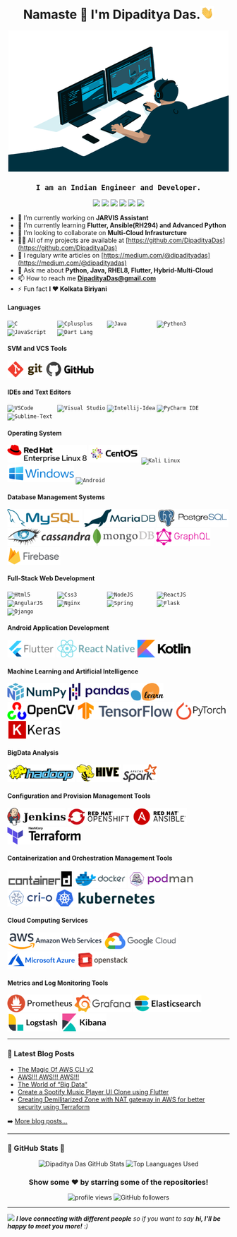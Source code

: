 <h1 align="center">Namaste 🙏 I'm Dipaditya Das.<img src="https://github.com/DipadityaDas/DipadityaDas/raw/master/img/wave.gif" width="6%"></h1>
<p align="center"><img alt="GIF" src="https://github.com/DipadityaDas/DipadityaDas/raw/master/img/code.gif" width="500" height="320"/></p>
<h3 align="center"><samp>I am an Indian Engineer and Developer.</samp></h3>

<div align="center">

[<img src="https://img.icons8.com/color/100/000000/medium-logo.svg"    width="30">](https://dipadityadas.medium.com/)
[<img src="https://img.icons8.com/fluent/100/000000/twitter.svg"       width="30">](https://twitter.com/dipadityadas)
[<img src="https://img.icons8.com/fluent/100/000000/linkedin.svg"                  width="30">](https://linkedin.com/in/DipadityaDas)
[<img src="https://img.icons8.com/fluent/100/000000/facebook-new.svg"              width="30">](https://www.facebook.com/dipaditya.das)
[<img src="https://img.icons8.com/fluent/100/000000/instagram-new.svg"             width="30">](https://instagram.com/dipaditya_das/)
[<img src="https://img.icons8.com/fluent/100/000000/gmail--v2.svg"                 width="30">](mailto:DipadityaDas@gmail.com)

</div>

- 🔭 I’m currently working on **JARVIS Assistant**
- 🌱 I’m currently learning **Flutter, Ansible(RH294) and Advanced Python**
- 👯 I’m looking to collaborate on **Multi-Cloud Infrasturcture**
- 👨‍💻 All of my projects are available at [https://github.com/DipadityaDas](https://github.com/DipadityaDas)
- 📝 I regulary write articles on [https://medium.com/@dipadityadas](https://medium.com/@dipadityadas)
- 💬 Ask me about **Python, Java, RHEL8, Flutter, Hybrid-Multi-Cloud**
- 📫 How to reach me **DipadityaDas@gmail.com**
- ⚡ Fun fact **I ❤ Kolkata Biriyani**

#### Languages

<code><img height="40" alt="C            " src="https://img.icons8.com/color/100/000000/c-programming.svg"                 /></code>
<code><img height="40" alt="Cplusplus    " src="https://img.icons8.com/color/100/000000/c-plus-plus-logo.svg"              /></code>
<code><img height="40" alt="Java         " src="https://img.icons8.com/color/100/000000/java-coffee-cup-logo.svg"          /></code>
<code><img height="40" alt="Python3      " src="https://img.icons8.com/color/100/000000/python.svg"                        /></code>
<code><img height="40" alt="JavaScript   " src="https://img.icons8.com/color/100/000000/javascript.svg"                    /></code>
<code><img height="40" alt="Dart Lang    " src="https://img.icons8.com/color/100/000000/dart.svg"                          /></code>

#### SVM and VCS Tools

<code><img height="40" alt="Git          " src="https://github.com/DipadityaDas/DipadityaDas/raw/master/img/git.svg"       /></code>
<code><img height="40" alt="Github       " src="https://github.com/DipadityaDas/DipadityaDas/raw/master/img/github.svg"    /></code>

#### IDEs and Text Editors

<code><img height="40" alt="VSCode       " src="https://img.icons8.com/fluent/100/000000/visual-studio-code-2019.svg"      /></code>
<code><img height="40" alt="Visual Studio" src="https://img.icons8.com/fluent/100/000000/visual-studio-2019.svg"           /></code>
<code><img height="40" alt="Intellij-Idea" src="https://img.icons8.com/color/100/000000/intellij-idea.svg"                 /></code>
<code><img height="40" alt="PyCharm IDE  " src="https://img.icons8.com/color/100/000000/pycharm.svg"                       /></code>
<code><img height="40" alt="Sublime-Text " src="https://img.icons8.com/fluent/100/000000/sublime-text.svg"                 /></code>

#### Operating System

<code><img height="40" alt="Red Hat Linux" src="https://github.com/DipadityaDas/DipadityaDas/raw/master/img/RHEL8.svg"     /></code>
<code><img height="40" alt="CentOS 8     " src="https://github.com/DipadityaDas/DipadityaDas/raw/master/img/centos.svg"    /></code>
<code><img height="40" alt="Kali Linux   " src="https://img.icons8.com/color/100/000000/kali-linux.svg"                    /></code>
<code><img height="40" alt="Windows 10   " src="https://github.com/DipadityaDas/DipadityaDas/raw/master/img/Windows.svg"   /></code>
<code><img height="40" alt="Android      " src="https://img.icons8.com/fluent/100/000000/android-os.svg"                   /></code>

#### Database Management Systems

<code><img height="40" alt="MySQL        " src="https://github.com/DipadityaDas/DipadityaDas/raw/master/img/mysql.svg"     /></code>
<code><img height="40" alt="MariaDB      " src="https://github.com/DipadityaDas/DipadityaDas/raw/master/img/mariadb.svg"   /></code>
<code><img height="40" alt="PostgreSQL   " src="https://github.com/DipadityaDas/DipadityaDas/raw/master/img/postgresql.svg"/></code>
<code><img height="40" alt="Cassandra    " src="https://github.com/DipadityaDas/DipadityaDas/raw/master/img/cassandra.svg" /></code>
<code><img height="40" alt="MongoDB      " src="https://github.com/DipadityaDas/DipadityaDas/raw/master/img/mongodb.svg"   /></code>
<code><img height="40" alt="GraphQL      " src="https://github.com/DipadityaDas/DipadityaDas/raw/master/img/graphql.svg"   /></code>
<code><img height="40" alt="Firebase     " src="https://github.com/DipadityaDas/DipadityaDas/raw/master/img/firebase.svg"  /></code>

#### Full-Stack Web Development

<code><img height="40" alt="Html5        " src="https://img.icons8.com/color/100/000000/html-5.svg"                        /></code>
<code><img height="40" alt="Css3         " src="https://img.icons8.com/color/100/000000/css3.svg"                          /></code>
<code><img height="40" alt="NodeJS       " src="https://img.icons8.com/color/100/000000/nodejs.svg"                        /></code>
<code><img height="40" alt="ReactJS      " src="https://www.vectorlogo.zone/logos/reactjs/reactjs-ar21.svg"                /></code>
<code><img height="40" alt="AngularJS    " src="https://www.vectorlogo.zone/logos/angular/angular-ar21.svg"                /></code>
<code><img height="40" alt="Nginx        " src="https://www.vectorlogo.zone/logos/nginx/nginx-ar21.svg"                    /></code>
<code><img height="40" alt="Spring       " src="https://www.vectorlogo.zone/logos/springio/springio-ar21.svg"              /></code>
<code><img height="40" alt="Flask        " src="https://www.vectorlogo.zone/logos/pocoo_flask/pocoo_flask-ar21.svg"        /></code>
<code><img height="40" alt="Django       " src="https://www.vectorlogo.zone/logos/djangoproject/djangoproject-ar21.svg"    /></code>

#### Android Application Development

<code><img height="40" alt="Flutter      " src="https://github.com/DipadityaDas/DipadityaDas/raw/master/img/flutter.svg"   /></code>
<code><img height="40" alt="React Native " src="https://github.com/DipadityaDas/DipadityaDas/raw/master/img/react.svg"     /></code>
<code><img height="40" alt="Kotlin       " src="https://github.com/DipadityaDas/DipadityaDas/raw/master/img/kotlin.svg"    /></code>

#### Machine Learning and Artificial Intelligence

<code><img height="40" alt="Numpy        " src="https://github.com/DipadityaDas/DipadityaDas/raw/master/img/numpy.svg"     /></code>
<code><img height="40" alt="Pandas       " src="https://github.com/DipadityaDas/DipadityaDas/raw/master/img/pandas.svg"    /></code>
<code><img height="40" alt="Scikit-Learn " src="https://github.com/DipadityaDas/DipadityaDas/raw/master/img/scikit.svg"    /></code>
<code><img height="40" alt="OpenCV       " src="https://github.com/DipadityaDas/DipadityaDas/raw/master/img/opencv.svg"    /></code>
<code><img height="40" alt="Tensorflow   " src="https://github.com/DipadityaDas/DipadityaDas/raw/master/img/tensorflow.svg"/></code>
<code><img height="40" alt="PyTorch      " src="https://github.com/DipadityaDas/DipadityaDas/raw/master/img/pytorch.svg"   /></code>
<code><img height="40" alt="Keras        " src="https://github.com/DipadityaDas/DipadityaDas/raw/master/img/keras.svg"     /></code>

#### BigData Analysis

<code><img height="40" alt="Apache Hadoop" src="https://github.com/DipadityaDas/DipadityaDas/raw/master/img/hadoop.svg"    /></code>
<code><img height="40" alt="Apache Hive  " src="https://github.com/DipadityaDas/DipadityaDas/raw/master/img/hive.svg"      /></code>
<code><img height="40" alt="Apache Spark " src="https://github.com/DipadityaDas/DipadityaDas/raw/master/img/spark.svg"     /></code>

#### Configuration and Provision Management Tools

<code><img height="40" alt="Jenkins      " src="https://github.com/DipadityaDas/DipadityaDas/raw/master/img/jenkins.svg"   /></code>
<code><img height="40" alt="OpenShift    " src="https://github.com/DipadityaDas/DipadityaDas/raw/master/img/openshift.svg" /></code>
<code><img height="40" alt="Ansible      " src="https://github.com/DipadityaDas/DipadityaDas/raw/master/img/ansible.svg"   /></code>
<code><img height="40" alt="Terraform    " src="https://github.com/DipadityaDas/DipadityaDas/raw/master/img/terraform.svg" /></code>

#### Containerization and Orchestration Management Tools

<code><img height="40" alt="Containerd   " src="https://github.com/DipadityaDas/DipadityaDas/raw/master/img/containerd.svg"/></code>
<code><img height="40" alt="Docker       " src="https://github.com/DipadityaDas/DipadityaDas/raw/master/img/docker.svg"    /></code>
<code><img height="40" alt="Podman       " src="https://github.com/DipadityaDas/DipadityaDas/raw/master/img/podman.svg"    /></code>
<code><img height="40" alt="Cri-O        " src="https://github.com/DipadityaDas/DipadityaDas/raw/master/img/crio.svg"      /></code>
<code><img height="40" alt="Kubernetes   " src="https://github.com/DipadityaDas/DipadityaDas/raw/master/img/kubernetes.svg"/></code>

#### Cloud Computing Services

<code><img height="40" alt="AWS          " src="https://github.com/DipadityaDas/DipadityaDas/raw/master/img/aws.svg"       /></code>
<code><img height="40" alt="Google Cloud " src="https://github.com/DipadityaDas/DipadityaDas/raw/master/img/gcp.svg"       /></code>
<code><img height="40" alt="Azure        " src="https://github.com/DipadityaDas/DipadityaDas/raw/master/img/azure.svg"     /></code>
<code><img height="40" alt="Openstack    " src="https://github.com/DipadityaDas/DipadityaDas/raw/master/img/openstack.svg" /></code>

#### Metrics and Log Monitoring Tools

<code><img height="40" alt="Prometheus   " src="https://github.com/DipadityaDas/DipadityaDas/raw/master/img/prometheus.svg"   /></code>
<code><img height="40" alt="Grafana      " src="https://github.com/DipadityaDas/DipadityaDas/raw/master/img/grafana.svg"      /></code>
<code><img height="40" alt="Elasticsearch" src="https://github.com/DipadityaDas/DipadityaDas/raw/master/img/elasticsearch.svg"/></code>
<code><img height="40" alt="Logstash     " src="https://github.com/DipadityaDas/DipadityaDas/raw/master/img/logstash.svg"     /></code>
<code><img height="40" alt="Kibana       " src="https://github.com/DipadityaDas/DipadityaDas/raw/master/img/kibana.svg"       /></code>

---

### 📕 Latest Blog Posts

<!-- BLOG-POST-LIST:START -->
- [The Magic Of AWS CLI v2](https://medium.com/@dipadityadas/the-magic-of-aws-cli-v2-2b51df40c522?source=rss-78dbd39bd990------2)
- [AWS!!! AWS!!! AWS!!!](https://medium.com/@dipadityadas/aws-aws-aws-8b5396a7730c?source=rss-78dbd39bd990------2)
- [The World of “Big Data”](https://medium.com/@dipadityadas/the-world-of-big-data-e738fe725c93?source=rss-78dbd39bd990------2)
- [Create a Spotify Music Player UI Clone using Flutter](https://medium.com/@dipadityadas/create-a-spotify-music-player-ui-clone-using-flutter-46a6e4633e69?source=rss-78dbd39bd990------2)
- [Creating Demilitarized Zone with NAT gateway in AWS for better security using Terraform](https://medium.com/@dipadityadas/creating-demilitarized-zone-with-nat-gateway-in-aws-for-better-security-using-terraform-5b78df29849?source=rss-78dbd39bd990------2)
<!-- BLOG-POST-LIST:END -->

➡️ [More blog posts...](https://dipadityadas.medium.com/)

---

### 🚀 GitHub Stats 🚀

<div align="center">
<img alt="Dipaditya Das GitHub Stats" src="https://github-readme-stats-5i0uvjfd7.vercel.app/api?username=dipadityadas&theme=radical&hide=prs&show_icons=true&hide_border=true&include_all_commits=true&cache_seconds=60&text_color=a9fef7&icon_color=f8d847"/>
<img alt="Top Laanguages Used" src="https://github-readme-stats.dipadityadas.vercel.app/api/top-langs/?username=dipadityadas&layout=compact&theme=radical&hide_border=true&cache_seconds=1800&langs_count=8">
</div>
<div align="center">

### Show some ❤️ by starring some of the repositories!

<img src="https://gpvc.arturio.dev/dipadityadas" alt="profile views"/>  <img alt="GitHub followers" src="https://img.shields.io/github/followers/dipadityadas?style=social"/> 

</div>

---

<img src="https://media.giphy.com/media/LnQjpWaON8nhr21vNW/giphy.gif" width="60"> <em><b>I love connecting with different people</b> so if you want to say <b>hi, I'll be happy to meet you more!</b> :)</em>
